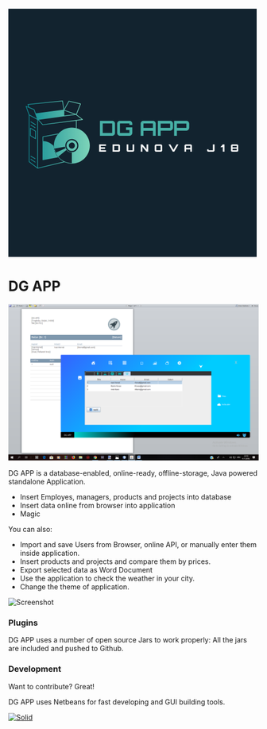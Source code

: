 
![Screenshot](S2.png)

# DG APP

![Screenshot](S1.png)

DG APP is a database-enabled, online-ready, offline-storage, Java powered standalone Application.

  - Insert Employes, managers, products and projects into database
  - Insert data online from browser into application
  - Magic

You can also:
  - Import and save Users from Browser, online API, or manually enter them inside application.
  - Insert products and projects and compare them by prices.
  - Export selected data as Word Document
  - Use the application to check the weather in your city.
  - Change the theme of application.

![Screenshot](S5.png)

### Plugins

DG APP uses a number of open source Jars to work properly:
All the jars are included and pushed to Github.

### Development

Want to contribute? Great!

DG APP uses Netbeans for fast developing and GUI building tools.


[![Solid](https://proxy-offline-browser.com/img/MM3-WebAssistant-Proxy-Offline-Browser-Java_powered.png)](https://nodesource.com/products/nsolid)  

